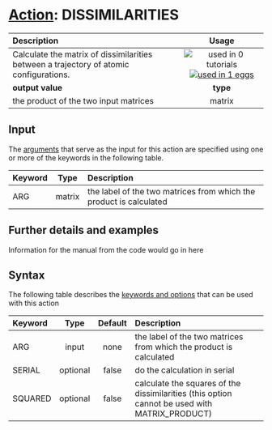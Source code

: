 # [Action](actions.md): DISSIMILARITIES

| Description    | Usage |
|:--------|:--------:|
| Calculate the matrix of dissimilarities between a trajectory of atomic configurations. | ![used in 0 tutorials](https://img.shields.io/badge/tutorials-0-red.svg)[![used in 1 eggs](https://img.shields.io/badge/nest-1-green.svg)](https://www.plumed-nest.org/browse.html?search=DISSIMILARITIES)|
 | **output value** | **type** |
| the product of the two input matrices | matrix |

## Input

The [arguments](specifying_arguments.html) that serve as the input for this action are specified using one or more of the keywords in the following table.

| Keyword |  Type | Description |
|:--------|:------:|:-----------|
| ARG | matrix | the label of the two matrices from which the product is calculated |


## Further details and examples 
Information for the manual from the code would go in here 
## Syntax 
The following table describes the [keywords and options](parsing.md) that can be used with this action 

| Keyword | Type | Default | Description |
|:-------|:----:|:-------:|:-----------|
| ARG | input | none | the label of the two matrices from which the product is calculated |
| SERIAL | optional | false |  do the calculation in serial |
| SQUARED | optional | false |  calculate the squares of the dissimilarities (this option cannot be used with MATRIX_PRODUCT) |
